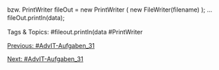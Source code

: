 bzw.
  PrintWriter  ﬁleOut  =  new PrintWriter  (
                              new FileWriter(ﬁlename)  );
  ...
  ﬁleOut.println(data);

   Tags & Topics:
   #ﬁleout.println(data
   #PrintWriter

[Previous: #AdvIT-Aufgaben_31](AdvIT-Aufgaben_31.md)

[Next: #AdvIT-Aufgaben_31](AdvIT-Aufgaben_31.md)